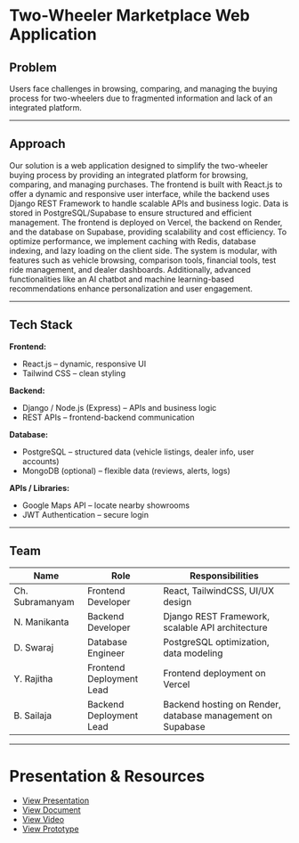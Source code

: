 # Two-Wheeler Marketplace Web Application

## Problem
Users face challenges in browsing, comparing, and managing the buying process for two-wheelers due to fragmented information and lack of an integrated platform.

---


## Approach
Our solution is a web application designed to simplify the two-wheeler buying process by providing an integrated platform for browsing, comparing, and managing purchases. The frontend is built with React.js to offer a dynamic and responsive user interface, while the backend uses Django REST Framework to handle scalable APIs and business logic. Data is stored in PostgreSQL/Supabase to ensure structured and efficient management. The frontend is deployed on Vercel, the backend on Render, and the database on Supabase, providing scalability and cost efficiency. To optimize performance, we implement caching with Redis, database indexing, and lazy loading on the client side. The system is modular, with features such as vehicle browsing, comparison tools, financial tools, test ride management, and dealer dashboards. Additionally, advanced functionalities like an AI chatbot and machine learning-based recommendations enhance personalization and user engagement.

---

## Tech Stack

**Frontend:**  
- React.js – dynamic, responsive UI  
- Tailwind CSS – clean styling  

**Backend:**  
- Django / Node.js (Express) – APIs and business logic  
- REST APIs – frontend-backend communication  

**Database:**  
- PostgreSQL – structured data (vehicle listings, dealer info, user accounts)  
- MongoDB (optional) – flexible data (reviews, alerts, logs)  

**APIs / Libraries:**  
- Google Maps API – locate nearby showrooms  
- JWT Authentication – secure login  

---

## Team

| Name | Role | Responsibilities |
|------|------|-----------------|
| Ch. Subramanyam | Frontend Developer | React, TailwindCSS, UI/UX design |
| N. Manikanta | Backend Developer | Django REST Framework, scalable API architecture |
| D. Swaraj | Database Engineer | PostgreSQL optimization, data modeling |
| Y. Rajitha | Frontend Deployment Lead | Frontend deployment on Vercel |
| B. Sailaja | Backend Deployment Lead | Backend hosting on Render, database management on Supabase |

---

# Presentation & Resources

- [View Presentation](https://github.com/subramanyamchoda/qisicons/blob/main/Our%20Smart%20SolutionWheelora.pdf)
- [View Document](https://github.com/subramanyamchoda/qisicons/blob/main/Project_Summary(qiscons)%5B1%5D%5B1%5D.pdf)
- [View Video](https://drive.google.com/file/d/1xOGWWnWr9cIrl2kug9iR_iIH0Qt638R_/view?usp=drivesdk)
- [View Prototype](https://drive.google.com/file/d/yourfile/view)



